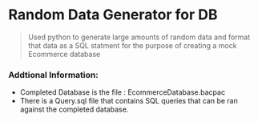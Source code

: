 # Random Data Generator for DB
> Used python to generate large amounts of random data
> and format that data as a SQL statment for the purpose
> of creating a mock Ecommerce database

### Addtional Information:
- Completed Database is the file : EcommerceDatabase.bacpac
- There is a Query.sql file that contains SQL queries that can be ran against the completed database.

